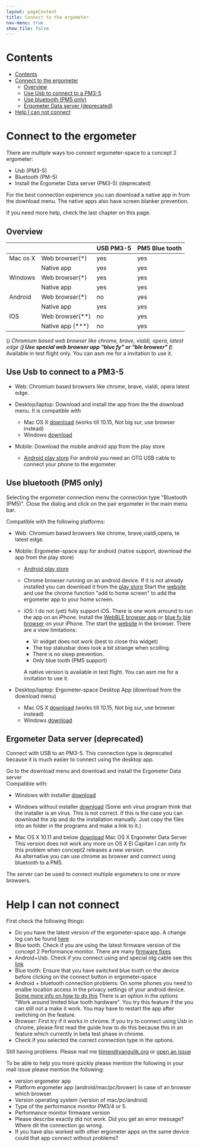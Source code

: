 ```yaml
---
layout: pageContent
title: Connect to the ergometer
nav-menu: true
show_tile: false
---
```


# Contents

- [Contents](#contents)
- [Connect to the ergometer](#connect-to-the-ergometer)
  - [Overview](#overview)
  - [Use Usb to connect to a PM3-5](#use-usb-to-connect-to-a-pm3-5)
  - [Use bluetooth (PM5 only)](#use-bluetooth-pm5-only)
  - [Ergometer Data server (deprecated)](#ergometer-data-server-deprecated)
- [Help I can not connect](#help-i-can-not-connect)

# Connect to the ergometer

There are multiple ways too connect ergometer-space to a concept 2 ergometer:
* Usb (PM3-5)
* Bluetooth (PM-5)
* Install the Ergometer Data server (PM3-5) (deprecated) 

For the best connection experience you can download a native app in from the download menu. The native apps also have screen blanker prevention.

If you need more help, check the last chapter on this page.

## Overview

|          |                 | USB PM3-5 | PM5 Blue tooth |
|----------|-----------------|-----------|----------------|
| Mac os X | Web browser(*)  | yes       | yes            |
|          | Native app      | yes       | yes            |
| Windows  | Web browser(*)  | yes       | yes            |
|          | Native app      | yes       | yes            |
| Android  | Web browser(*)  | no        | yes            |
|          | Native app      | yes       | yes            |
| IOS      | Web browser(**) | no        | yes            |
|          | Native app (***)| no        | yes            | 

(*) Chromium based web browser like chrome, brave, vialdi, opera, latest edge
(**) Use special web browser app "blue fy"  or "ble browser"
(***) Available in test flight only. You can asm me for a invitation to use it.

## Use Usb to connect to a PM3-5

* Web: Chromium based browsers like chrome, brave, vialdi, opera latest edge.
 
* Desktop/laptop: Download and install the app from the the download menu. It is compatible with 
  - Mac OS X [download](https://ergometer-space.org/downloads/Ergometer-space-installer.pkg) (works till 10.15, Not big sur, use browser instead)
  - Windows [download](https://ergometer-space.org/downloads/Ergometer-space-installer.exe)
* Mobile: Download the mobile android app from the play store
  - [Android play store](https://play.google.com/store/apps/details?id=org.tijmenvangulik.ergometerspace&gl=NL)
    For android you need an OTG USB cable to connect your phone to the ergometer.

## Use bluetooth (PM5 only)

Selecting the ergometer connection menu the connection type "Bluetooth (PM5)".
Close the dialog and click on the pair ergometer in the main menu bar.

Compatible with the following platforms:
* Web: Chromium based browsers like chrome, brave,vialdi,opera, te latest edge.
* Mobile: Ergometer-space app for android (native support, download the app from the play store)
  - [Android play store](https://play.google.com/store/apps/details?id=org.tijmenvangulik.ergometerspace&gl=NL)
  - Chrome browser running on an android device. If it is not already installed you can download it from the [play store](https://play.google.com/store/apps/details?id=com.android.chrome&referrer=utm_source%3Dhelp-center%26utm_medium%3Dhc-answer%26utm_campaign%3Dhelp-center-mg) Start the [website](https://ergometer-space.org) and use the chrome function "add to home screen" to add the ergometer app to your home screen.
  - iOS: I do not (yet) fully support iOS. There is one work arround to run the app on an iPhone. Install the [WebBLE browser app](https://apps.apple.com/us/app/webble/id1193531073) or [blue fy ble browser](https://apps.apple.com/us/app/bluefy-web-ble-browser/id1492822055) on your iPhone. The start the [website](https://ergometer-space.org) in the browser. There are a view limitations:
    - Vr widget does not work (best to close this widget)
    - The top statusbar does look a bit strange when scolling.
    - There is no sleep prevention.
    - Only blue tooth (PM5 support)
    
    A native version is available in test flight. You can asm me for a invitation to use it.

* Desktop/laptop: Ergometer-space Desktop App (download from the download menu)
  - Mac OS X [download](https://ergometer-space.org/downloads/Ergometer-space-installer.pkg) (works till 10.15, Not big sur, use browser instead)
  - Windows [download](https://ergometer-space.org/downloads/Ergometer-space-installer.exe)
  
## Ergometer Data server (deprecated)

Connect with USB to an PM3-5. This connection type is deprecated because it is much easier to connect using the desktop app.

Go to the download menu and download and install the Ergometer Data server  
Compatible with:
* Windows with installer [download](https://ergometer-space.org/downloads/setup.exe)
* Windows without installer [download](https://ergometer-space.org/downloads/ErgometerDataServer.zip) (Some anti virus program think that the installer is an virus. This is not correct. If this is the case you can download the zip and do the installation
      manually. Just copy the files into an folder in the programs and make a link to it.)</li>
   
* Mac OS X 10.11 and below [download](https://ergometer-space.org/downloads/Install%20Ergometer%20Data%20Server.dmg) Mac OS X Ergometer Data Server <br> This version does not work any more on OS X El Capitan
      I can only fix this problem when concept2 releases a new version.<br>
      As alternative you can use chrome as browser and connect using bluetooth to a PM5. 

The server can be used to connect multiple ergometers to one or more browsers.

# Help I can not connect

First check the following things:

* Do you have the latest version of the ergometer-space app. A change log can be found [here](https://tijmenvangulik.github.io/Ergometerspace/ChangeLog.html)
* Blue tooth. Check if you are using the latest firmware version of the concept 2 Performance monitor. There are many [firmware fixes](https://www.concept2.com/service/monitors/pm5/firmware/timeline#rownew)  
* Android+Usb. Check if you connect using and special otg cable see this [link](https://www.concept2.nl/nl/service/software/ergdata/android-benodigdheden)
* Blue tooth: Ensure that you have switched blue tooth on the device before clicking on the connect button in ergometer-space
* Android + bluetooth connection problems: On some phones you need to enalbe location access in the privacy settings of your android device. [Some more info on how to do this](https://tileteam.zendesk.com/hc/en-us/articles/217069598-How-to-Turn-Location-On-or-Off-with-your-phone-or-tablet-) There is an option in the options "Work around limited blue tooth hardware". You try this feature if the you can still not a make it work. You may have to restart the app after switching on the feature.
* Browser: First try if it works in chrome. If you try to connect using Usb in chrome, please first read the guide how to do this because this in an feature which currently in beta test phase in chrome.
* Check if you selected the correct connection type in the options.
  
Still having problems. Please mail me [tijmen@vangulik.org](mailto:tijmenvangulik.org) or [open an issue](https://github.com/tijmenvangulik/Ergometerspace/issues)

To be able to help you more quickly please mention the following in your mail issue please mention the following:
- version ergometer app
- Platform ergometer app (android/mac/pc/brower) In case of an browser which browser
- Version operating system (version of mac/pc/android)
- Type of the performance monitor PM3/4 or 5. 
- Performance monitor firmware version
- Please describe exactly did not work. Did you get an error message? Where dit the connection go wrong.
- If you have also worked with other ergometer apps on the same device could that app connect without problems?